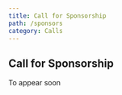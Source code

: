 ```yaml
---
title: Call for Sponsorship
path: /sponsors
category: Calls
---
```

## Call for Sponsorship

To appear soon
